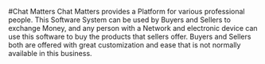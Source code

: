 #Chat Matters
Chat Matters provides a Platform for various professional people. This Software System can be used by Buyers and Sellers to exchange Money, and any person with a Network and electronic device can use this software to buy the products that sellers offer. Buyers and Sellers both are offered with great customization and ease that is not normally available in this business.
